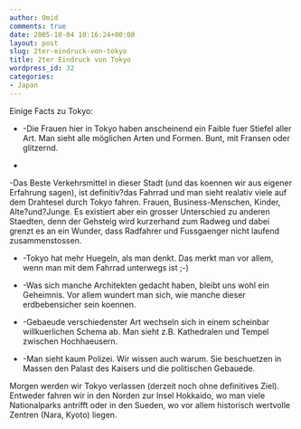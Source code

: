 ```yaml
---
author: Omid
comments: true
date: 2005-10-04 10:16:24+00:00
layout: post
slug: 2ter-eindruck-von-tokyo
title: 2ter Eindruck von Tokyo
wordpress_id: 32
categories:
- Japan
---
```


Einige Facts zu Tokyo:




	
  * -Die Frauen hier in Tokyo haben anscheinend ein Faible fuer Stiefel aller Art. Man sieht alle möglichen Arten und Formen. Bunt, mit Fransen oder glitzernd. 
	

  * 

-Das Beste Verkehrsmittel in dieser Stadt (und das koennen wir aus eigener Erfahrung sagen), ist definitiv?das Fahrrad und man sieht realativ viele auf dem Drahtesel durch Tokyo fahren. Frauen, Business-Menschen, Kinder, Alte?und?Junge. Es existiert aber ein grosser Unterschied zu anderen Staedten, denn der Gehsteig wird kurzerhand zum Radweg und dabei grenzt es an ein Wunder, dass Radfahrer und Fussgaenger nicht laufend zusammenstossen. 



	
  * -Tokyo hat mehr Huegeln, als man denkt. Das merkt man vor allem, wenn man mit dem Fahrrad unterwegs ist ;-)


  

	
  * -Was sich manche Architekten gedacht haben, bleibt uns wohl ein Geheimnis. Vor allem wundert man sich, wie manche dieser erdbebensicher sein koennen. 


  

	
  * -Gebaeude verschiedenster Art wechseln sich in einem scheinbar willkuerlichen Schema ab. Man sieht z.B. Kathedralen und Tempel zwischen Hochhaeusern. 


  

	
  * -Man sieht kaum Polizei. Wir wissen auch warum. Sie beschuetzen in Massen den Palast des Kaisers und die politischen Gebauede. 






Morgen werden wir Tokyo verlassen (derzeit noch ohne definitives Ziel). Entweder fahren wir in den Norden zur Insel Hokkaido, wo man viele Nationalparks antrifft oder in den Sueden, wo vor allem historisch wertvolle Zentren (Nara, Kyoto) liegen. 
